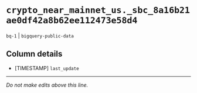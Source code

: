 # `crypto_near_mainnet_us._sbc_8a16b21ae0df42a8b62ee112473e58d4`
`bq-1` | `bigquery-public-data`

## Column details
* [TIMESTAMP] `last_update`

-------------------------------------------------------------------------------
*Do not make edits above this line.*
